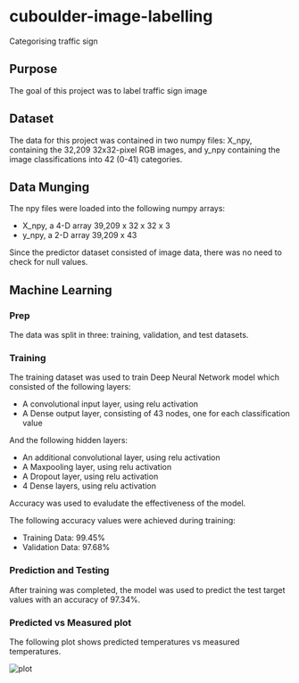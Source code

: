 # cuboulder-image-labelling
Categorising traffic sign

## Purpose
The goal of this project was to label traffic sign image

## Dataset
The data for this project was contained in two numpy files: X_npy, containing the 32,209 32x32-pixel RGB images, and y_npy containing the image classifications into 42 (0-41) categories.

## Data Munging

The npy files were loaded into the following numpy arrays:

* X_npy, a 4-D array 39,209 x 32 x 32 x 3
* y_npy, a 2-D array 39,209 x 43

Since the predictor dataset consisted of image data, there was no need to check for null values.

## Machine Learning

### Prep

The data was split in three: training, validation, and test datasets.

### Training

The training dataset was used to train Deep Neural Network model which consisted of the following layers:

* A convolutional input layer, using relu activation
* A Dense output layer, consisting of 43 nodes, one for each classification value

And the following hidden layers:

* An additional convolutional layer, using relu activation
* A Maxpooling layer, using relu activation
* A Dropout layer, using relu activation
* 4 Dense layers, using relu activation

Accuracy was used to evaludate the effectiveness of the model.

The following accuracy values were achieved during training:

* Training Data: 99.45%
* Validation Data: 97.68%

### Prediction and Testing

After training was completed, the model was used to predict the test target values with an accuracy of 97.34%.






### Predicted vs Measured plot

The following plot shows predicted temperatures vs measured temperatures.

![plot](https://github.com/selkhayri/Bombay_-Mumbai-_Temps/tree/main/plots/Pred_vs_Meas.png)